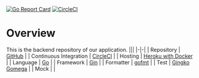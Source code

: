 [![Go Report Card](https://goreportcard.com/badge/github.com/Zen-Railz/Backend)](https://goreportcard.com/report/github.com/Zen-Railz/Backend) 
[![CircleCI](https://circleci.com/gh/Zen-Railz/Backend/tree/main.svg?style=shield)](https://circleci.com/gh/Zen-Railz/Backend/tree/main)

# Overview
This is the backend repository of our application.
|||
|-|-|
| Repository | [GitHub](https://github.com/Zen-Railz/Backend) |
| Continuous Integration | [CircleCI](https://app.circleci.com/pipelines/github/Zen-Railz/Backend) |
| Hosting | [Heroku with Docker](https://devcenter.heroku.com/articles/container-registry-and-runtime) |
| Language | [Go](https://go.dev/) |
| Framework | [Gin](https://github.com/gin-gonic/gin) |
| Formatter | [gofmt](https://pkg.go.dev/cmd/gofmt) |
| Test | [Gingko](https://github.com/onsi/ginkgo) <br> [Gomega](https://github.com/onsi/gomega) |
| Mock | |